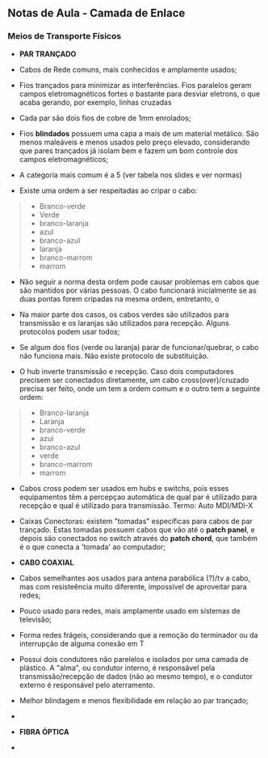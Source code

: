 ## Notas de Aula - Camada de Enlace

### Meios de Transporte Físicos

- **PAR TRANÇADO**

- Cabos de Rede comuns, mais conhecidos e amplamente usados;
- Fios trançados para minimizar as interferências. Fios paralelos geram campos eletromagnéticos fortes o bastante para desviar eletrons, o que acaba gerando, por exemplo, linhas cruzadas

- Cada par são dois fios de cobre de 1mm enrolados;

- Fios **blindados** possuem uma capa a mais de um material metálico. São menos maleáveis e menos usados pelo preço elevado, considerando que pares trançados já isolam bem e fazem um bom controle dos campos eletromagnéticos;

- A categoria mais comum é a 5 (ver tabela nos slides e ver normas)

- Existe uma ordem a ser respeitadas ao cripar o cabo:
 > - Branco-verde
 > - Verde
 > - branco-laranja
 > - azul
 > - branco-azul
 > - laranja
 > - branco-marrom
 > - marrom

- Não seguir a norma desta ordem pode causar problemas em cabos que são mantidos por várias pessoas. O cabo funcionará inicialmente se as duas pontas forem cripadas na mesma ordem, entretanto, o 

- Na maior parte dos casos, os cabos verdes são utilizados para transmissão e os laranjas são utilizados para recepção. Alguns protocolos podem usar todos;

- Se algum dos fios (verde ou laranja) parar de funcionar/quebrar, o cabo não funciona mais. Não existe protocolo de substituição.

- O hub inverte transmissão e recepção. Caso dois computadores precisem ser conectados diretamente, um cabo cross(over)/cruzado precisa ser feito, onde um tem a ordem comum e o outro tem a seguinte ordem: 

 > - Branco-laranja
 > - Laranja
 > - branco-verde
 > - azul
 > - branco-azul
 > - verde
 > - branco-marrom
 > - marrom

- Cabos cross podem ser usados em hubs e switchs, pois esses equipamentos têm a percepçao automática de qual par é utilizado para recepção e qual é utilizado para transmissão. Termo: Auto MDI/MDI-X

- Caixas Conectoras: existem "tomadas" específicas para cabos de par trançado. Estas tomadas possuem cabos que vão até o **patch panel**, e depois são conectados no switch através do **patch chord**, que também é o que conecta a 'tomada' ao computador;


- **CABO COAXIAL**

- Cabos semelhantes aos usados para antena parabólica (?)/tv a cabo, mas com resisteência muito diferente, impossível de aproveitar para redes;
- Pouco usado para redes, mais amplamente usado em sistemas de televisão;
- Forma redes frágeis, considerando que a remoção do terminador ou da interrupção de alguma conexão em T
- Possui dois condutores não parelelos e isolados por uma camada de plástico. A "alma", ou condutor interno, é responsável pela transmissão/recepção de dados (não ao mesmo tempo), e o condutor externo é responsável pelo aterramento.
- Melhor blindagem e menos flexibilidade em relação ao par trançado;
- 

- **FIBRA ÓPTICA**
- 
